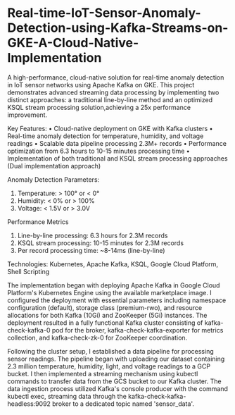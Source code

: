# Real-time-IoT-Sensor-Anomaly-Detection-using-Kafka-Streams-on-GKE-A-Cloud-Native-Implementation
A high-performance, cloud-native solution for real-time anomaly detection in IoT sensor networks using Apache Kafka on GKE. This project demonstrates advanced streaming data processing by implementing two distinct approaches: a traditional line-by-line method and an optimized KSQL stream processing solution,achieving a 25x performance improvement. 

Key Features:
• Cloud-native deployment on GKE with Kafka clusters
• Real-time anomaly detection for temperature, humidity, and voltage readings
• Scalable data pipeline processing 2.3M+ records
• Performance optimization from 6.3 hours to 10-15 minutes processing time
• Implementation of both traditional and KSQL stream processing approaches (Dual implementation approach)

Anomaly Detection Parameters:
1. Temperature: > 100° or < 0°
2. Humidity: < 0% or > 100%
3. Voltage: < 1.5V or > 3.0V

Performance Metrics
1. Line-by-line processing: 6.3 hours for 2.3M records
2.  KSQL stream processing: 10-15 minutes for 2.3M records
3.  Per record processing time: ~8-14ms (line-by-line)

Technologies: Kubernetes, Apache Kafka, KSQL, Google Cloud Platform, Shell Scripting

The implementation began with deploying Apache Kafka in Google Cloud Platform's Kubernetes Engine using the available marketplace image. I configured the deployment with essential parameters including namespace configuration (default), storage class (premium-rwo), and resource allocations for both Kafka (10Gi) and ZooKeeper (5Gi) instances. The deployment resulted in a fully functional Kafka cluster consisting of kafka-check-kafka-0 pod for the broker, kafka-check-kafka-exporter for metrics collection, and kafka-check-zk-0 for ZooKeeper coordination.

Following the cluster setup, I established a data pipeline for processing sensor readings. The pipeline began with uploading our dataset containing 2.3 million temperature, humidity, light, and voltage readings to a GCP bucket. I then implemented a streaming mechanism using kubectl commands to transfer data from the GCS bucket to our Kafka cluster. The data ingestion process utilized Kafka's console producer with the command kubectl exec, streaming data through the kafka-check-kafka-headless:9092 broker to a dedicated topic named 'sensor_data'.

